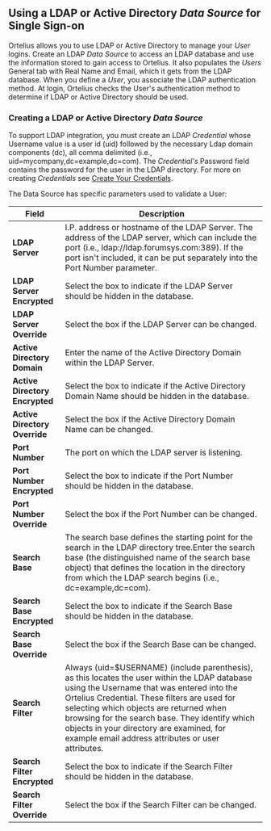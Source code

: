 ## Using a LDAP or Active Directory _Data Source_ for Single Sign-on

Ortelius allows you to use LDAP or Active Directory to manage your _User_ logins.  Create an LDAP _Data Source_ to access an LDAP database and use the information stored to gain access to Ortelius. It also populates the _Users_ General tab with Real Name and Email, which it gets from the LDAP database. When you define a _User_, you associate the LDAP authentication method. At login, Ortelius checks the User's authentication method to determine if LDAP or Active Directory should be used.

### Creating a LDAP or Active Directory _Data Source_

To support LDAP integration, you must create an LDAP  _Credential_ whose Username value is a user id (uid) followed by the necessary Ldap domain components (dc), all comma delimited (i.e., uid=mycompany,dc=example,dc=com). The _Credential's_ Password field contains the password for the user in the LDAP directory. For more on creating _Credentials_ see [Create Your Credentials](/userguide/first-steps/2-define-your-credentials/).

The Data Source has specific parameters used to validate a User:

| Field | Description |
| --- | --- |
|**LDAP Server** | I.P. address or hostname of the LDAP Server. The address of the LDAP server, which can include the port (i.e., ldap://ldap.forumsys.com:389). If the port isn't included, it can be put separately into the Port Number parameter.|
|**LDAP Server Encrypted** | Select the box to indicate if the LDAP Server should be hidden in the database.|
|**LDAP Server Override** |Select the box if the LDAP Server can be changed.|
|**Active Directory Domain**| Enter the name of the Active Directory Domain within the LDAP Server. |
|**Active Directory Encrypted** | Select the box to indicate if the Active Directory Domain Name should be hidden in the database.|
|**Active Directory Override** |Select the box if the Active Directory Domain Name can be changed.|
|**Port Number** | The port on which the LDAP server is listening.
|**Port Number Encrypted** | Select the box to indicate if the Port Number should be hidden in the database.|
|**Port Number Override** |Select the box if the Port Number can be changed.|
|**Search Base** | The search base defines the starting point for the search in the LDAP directory tree.Enter the search base (the distinguished name of the search base object) that defines the location in the directory from which the LDAP search begins (i.e., dc=example,dc=com). |
|**Search Base Encrypted** | Select the box to indicate if the Search Base should be hidden in the database.|
|**Search Base Override** |Select the box if the Search Base can be changed.|
|**Search Filter**| Always (uid=$USERNAME) (include parenthesis), as this locates the user within the LDAP database using the Username that was entered into the Ortelius Credential. These filters are used for selecting which objects are returned when browsing for the search base. They identify which objects in your directory are examined, for example email address attributes or user attributes.|
|**Search Filter Encrypted** | Select the box to indicate if the Search Filter should be hidden in the database.|
|**Search Filter Override** |Select the box if the Search Filter can be changed.|
